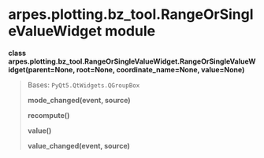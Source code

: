 arpes.plotting.bz\_tool.RangeOrSingleValueWidget module
=======================================================

**class
arpes.plotting.bz\_tool.RangeOrSingleValueWidget.RangeOrSingleValueWidget(parent=None,
root=None, coordinate\_name=None, value=None)**

> Bases: `PyQt5.QtWidgets.QGroupBox`
>
> **mode\_changed(event, source)**
>
> **recompute()**
>
> **value()**
>
> **value\_changed(event, source)**

